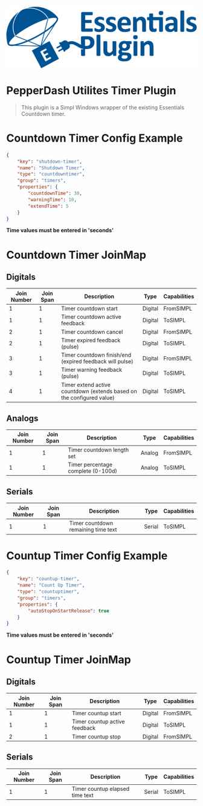 ![PepperDash Essentials Plugin](./images/essentials-plugin-blue.png)

# PepperDash Utilites Timer Plugin

> This plugin is a Simpl Windows wrapper of the existing Essentials Countdown timer.

# Countdown Timer Config Example

```json
{
    "key": "shutdown-timer",
    "name": "Shutdown Timer",
    "type": "countdowntimer",
    "group": "timers",
    "properties": {
        "countdownTime": 30,
        "warningTime": 10,
        "extendTime": 5
    }
}
```

**Time values must be entered in 'seconds'**

# Countdown Timer JoinMap

## Digitals

| Join Number | Join Span | Description                                                           | Type    | Capabilities |
| ----------- | --------- | --------------------------------------------------------------------- | ------- | ------------ |
|   1         | 1         | Timer countdown start                                                 | Digital | FromSIMPL    |
|   1         | 1         | Timer countdown active feedback                                       | Digital | ToSIMPL      |
|   2         | 1         | Timer countdown cancel                                                | Digital | FromSIMPL    |
|   2         | 1         | Timer expired feedback (pulse)                                        | Digital | ToSIMPL      |
|   3         | 1         | Timer countdown finish/end (expired feedback will pulse)              | Digital | FromSIMPL    |
|   3         | 1         | Timer warning feedback (pulse)                                        | Digital | ToSIMPL      |
|   4         | 1         | Timer extend active countdown (extends based on the configured value) | Digital | ToSIMPL      |

## Analogs

| Join Number | Join Span | Description                        | Type   | Capabilities |
| ----------- | --------- | ---------------------------------- | ------ | ------------ |
|   1         | 1         | Timer countdown length set         | Analog | FromSIMPL    |
|   1         | 1         | Timer percentage complete (0-100d) | Analog | ToSIMPL      |

## Serials

| Join Number | Join Span | Description                         | Type   | Capabilities |
| ----------- | --------- | ----------------------------------- | ------ | ------------ |
|   1         | 1         | Timer countdown remaining time text | Serial | ToSIMPL      |

# Countup Timer Config Example

```json
{
    "key": "countup-timer",
    "name": "Count Up Timer",
    "type": "countuptimer",
    "group": "timers",
    "properties": {
        "autoStopOnStartRelease": true
    }
}
```

**Time values must be entered in 'seconds'**

# Countup Timer JoinMap

## Digitals

| Join Number | Join Span | Description                                                           | Type    | Capabilities |
| ----------- | --------- | --------------------------------------------------------------------- | ------- | ------------ |
|  1          | 1         | Timer countup start                                                   | Digital | FromSIMPL    |
|  1          | 1         | Timer countup active feedback                                         | Digital | ToSIMPL      |
|  2          | 1         | Timer countup stop                                                    | Digital | FromSIMPL    |

## Serials

| Join Number | Join Span | Description                         | Type   | Capabilities |
| ----------- | --------- | ----------------------------------- | ------ | ------------ |
|  1          | 1         | Timer countup elapsed time text     | Serial | ToSIMPL      |







